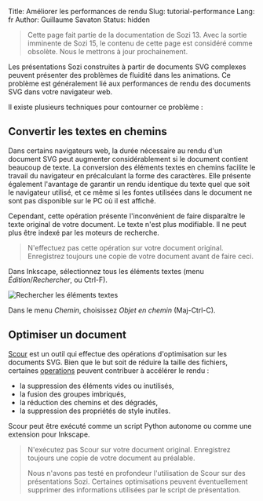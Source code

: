 Title: Améliorer les performances de rendu
Slug: tutorial-performance
Lang: fr
Author: Guillaume Savaton
Status: hidden

> Cette page fait partie de la documentation de Sozi 13.
> Avec la sortie imminente de Sozi 15, le contenu de cette page
> est considéré comme obsolète.
> Nous le mettrons à jour prochainement.

Les présentations Sozi construites à partir de documents SVG complexes
peuvent présenter des problèmes de fluidité dans les animations.
Ce problème est généralement lié aux performances de rendu des documents
SVG dans votre navigateur web.

Il existe plusieurs techniques pour contourner ce problème :

Convertir les textes en chemins
-------------------------------

Dans certains navigateurs web, la durée nécessaire au rendu d'un document
SVG peut augmenter considérablement si le document contient beaucoup de texte.
La conversion des éléments textes en chemins facilite le travail du navigateur
en précalculant la forme des caractères.
Elle présente également l'avantage de garantir un rendu identique du texte
quel que soit le navigateur utilisé, et ce même si les fontes utilisées dans
le document ne sont pas disponible sur le PC où il est affiché.

Cependant, cette opération présente l'inconvénient de faire disparaître
le texte original de votre document.
Le texte n'est plus modifiable.
Il ne peut plus être indexé par les moteurs de recherche.

> N'effectuez pas cette opération sur votre document original.
> Enregistrez toujours une copie de votre document avant de faire ceci.

Dans Inkscape, sélectionnez tous les éléments textes (menu *Édition*/*Rechercher*, ou Ctrl-F).

![Rechercher les éléments textes](|filename|/images/tutorial-performance/sozi-tutorial-performance-screenshot-01.fr.png)

Dans le menu *Chemin*, choisissez *Objet en chemin* (Maj-Ctrl-C).

Optimiser un document
---------------------

[Scour](http://www.codedread.com/scour/) est un outil qui effectue des
opérations d'optimisation sur les documents SVG.
Bien que le but soit de réduire la taille des fichiers, certaines
[operations](http://www.codedread.com/scour/ops.php) peuvent contribuer
à accélérer le rendu :

* la suppression des éléments vides ou inutilisés,
* la fusion des groupes imbriqués,
* la réduction des chemins et des dégradés,
* la suppression des propriétés de style inutiles.

Scour peut être exécuté comme un script Python autonome ou comme une
extension pour Inkscape.

> N'exécutez pas Scour sur votre document original.
> Enregistrez toujours une copie de votre document au préalable.
>
> Nous n'avons pas testé en profondeur l'utilisation de Scour sur des présentations Sozi.
> Certaines optimisations peuvent éventuellement supprimer des informations utilisées par le script de présentation.
